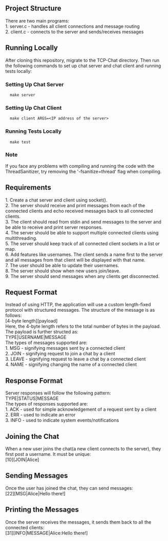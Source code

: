 <h2>Project Structure</h2>
<p>
There are two main programs:<br>
1. server.c - handles all client connections and message routing<br>
2. client.c - connects to the server and sends/receives messages<br>
</p>

## Running Locally
After cloning this repository, migrate to the TCP-Chat directory. Then run the following commands to set up chat server and chat
client and running tests locally: 

### Setting Up Chat Server
```console
  make server
  ```

### Setting Up Chat Client
```console
  make client ARGS=<IP address of the server>
  ```

### Running Tests Locally
```console
  make test
  ```

### Note
If you face any problems with compiling and running the code with the ThreadSanitizer, try removing the '-fsanitize=thread' flag
when compiling.

<h2>Requirements</h2>
<p>
1. Create a chat server and client using socket().<br>
2. The server should receive and print messages from each of the connected clients and echo received messages back 
to all connected clients.<br>
3. The client should read from stdin and send messages to the server and be able to receive and print server responses.<br>
4. The server should be able to support multiple connected clients using multithreading.<br>
5. The server should keep track of all connected client sockets in a list or map.<br>
6. Add features like usernames. The client sends a name first to the server and all messages from that client will be displayed
with that name.<br>
7. The user should be able to update their usernames.<br>
8. The server should show when new users join/leave.<br>
9. The server should send messages when any clients get disconnected.<br>
</p>

<h2>Request Format</h2>
<p>
Instead of using HTTP, the application will use a custom length-fixed protocol with structured messages. The structure of the 
message is as follows: <br>
[4-byte length][payload]<br>
Here, the 4-byte length refers to the total number of bytes in the payload. The payload is further structed as:<br>
TYPE|USERNAME|MESSAGE<br>
The types of messages supported are:<br>
1. MSG - signifying messages sent by a connected client<br>
2. JOIN - signifying request to join a chat by a client<br>
3. LEAVE - signifying request to leave a chat by a connected client<br>
4. NAME - signifying changing the name of a connected client<br>
</p>

<h2>Response Format</h2>
<p>
Server responses will follow the following pattern:<br>
TYPE|STATUS|MESSAGE<br>
The types of responses supported are:<br>
1. ACK - used for simple acknowledgement of a request sent by a client<br>
2. ERR - used to indicate an error<br>
3. INFO - used to indicate system events/notifications<br>
</p>

<h2>Joining the Chat</h2>
<p>
When a new user joins the chat(a new client connects to the server), they first post a username. It must be unique:<br>
[10][JOIN|Alice]<br>
</p>

<h2>Sending Messages</h2>
<p>
Once the user has joined the chat, they can send messages:<br>
[22][MSG|Alice|Hello there!]<br>
</p>

<h2>Printing the Messages</h2>
<p>
Once the server receives the messages, it sends them back to all the connected clients:<br>
[31][INFO|MESSAGE|Alice:Hello there!]<br>
</p>